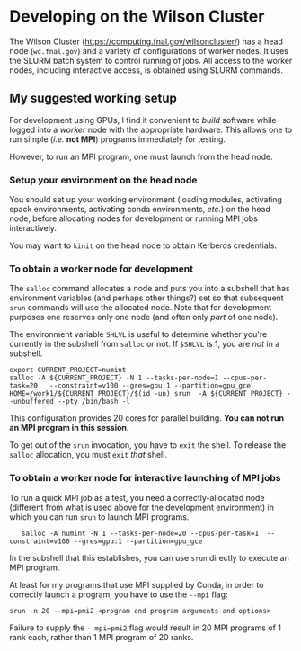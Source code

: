 # Developing on the Wilson Cluster

The Wilson Cluster (https://computing.fnal.gov/wilsoncluster/) has a head node
(`wc.fnal.gov`)
and a variety of configurations of worker nodes. It uses the SLURM batch system
to control running of jobs. All access to the worker nodes, including interactive
access, is obtained using SLURM commands.

## My suggested working setup

For development using GPUs, I find it convenient to *build* software while
logged into a *worker* node with the appropriate hardware. This allows one to
run simple (*i.e.* **not MPI**) programs immediately for testing.

However, to run an MPI program, one must launch from the head node.

### Setup your environment on the head node

You should set up your working environment (loading modules, activating spack
environments, activating conda environments, *etc.*) on the head node, before
allocating nodes for development or running MPI jobs interactively.

You may want to `kinit` on the head node to obtain Kerberos credentials.

### To obtain a worker node for development

The `salloc` command allocates a node and puts you into a subshell that has
environment variables (and perhaps other things?) set so that subsequent `srun`
commands will use the allocated node. Note that for development purposes one
reserves only one node (and often only *part* of one node).

The environment variable `SHLVL` is useful to determine whether you're currently
in the subshell from `salloc` or not. If `$SHLVL` is 1, you are *not* in a
subshell. 

    export CURRENT_PROJECT=numint
    salloc -A ${CURRENT_PROJECT} -N 1 --tasks-per-node=1 --cpus-per-task=20   --constraint=v100 --gres=gpu:1 --partition=gpu_gce
    HOME=/work1/${CURRENT_PROJECT}/$(id -un) srun  -A ${CURRENT_PROJECT} --unbuffered --pty /bin/bash -l

This configuration provides 20 cores for parallel building.
**You can not run an MPI program in this session**.

To get out of the `srun` invocation, you have to `exit` the shell. To release
the `salloc` allocation, you must `exit` *that* shell.


### To obtain a worker node for interactive launching of MPI jobs

To run a quick MPI job as a test, you need a correctly-allocated node (different
from what is used above for the development environment) in which you can run
`srun` to launch MPI programs.

       salloc -A numint -N 1 --tasks-per-node=20 --cpus-per-task=1  --constraint=v100 --gres=gpu:1 --partition=gpu_gce

In the subshell that this establishes, you can use `srun` directly to execute an
MPI program.

At least for my programs that use MPI supplied by Conda, in order to correctly
launch a program, you have to use the `--mpi` flag:

    srun -n 20 --mpi=pmi2 <program and program arguments and options>

Failure to supply the `--mpi=pmi2` flag would result in 20 MPI programs of 1
rank each, rather than 1 MPI program of 20 ranks.